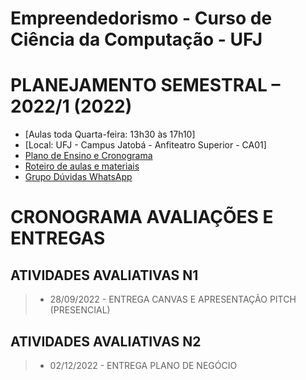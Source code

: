# Empreendedorismo - Curso de Ciência da Computação - UFJ

# PLANEJAMENTO SEMESTRAL – 2022/1 (2022)

- [Aulas toda Quarta-feira: 13h30 às 17h10]
- [Local: UFJ - Campus Jatobá - Anfiteatro Superior - CA01]
- [Plano de Ensino e Cronograma](documentos/plano_ensino_empreendedorismo.pdf)
- [Roteiro de aulas e materiais](documentos/roteiro.md)
- [Grupo Dúvidas WhatsApp](https://chat.whatsapp.com/FcXW3kkGl01KwTJbSAgvaM)

#  CRONOGRAMA AVALIAÇÕES E ENTREGAS

##  ATIVIDADES AVALIATIVAS N1
>  * 28/09/2022 - ENTREGA CANVAS E APRESENTAÇÃO PITCH (PRESENCIAL)


##  ATIVIDADES AVALIATIVAS N2
>  * 02/12/2022 - ENTREGA PLANO DE NEGÓCIO
